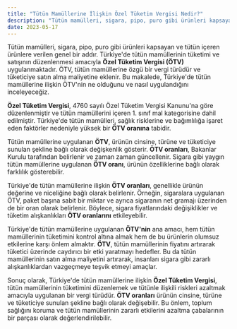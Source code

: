```yaml
---
title: "Tütün Mamüllerine İlişkin Özel Tüketim Vergisi Nedir?"
description: "Tütün mamülleri, sigara, pipo, puro gibi ürünleri kapsayan ve tütün içeren ürünlere verilen genel bir addır."
date: 2023-05-17
---
```


Tütün mamülleri, sigara, pipo, puro gibi ürünleri kapsayan ve tütün içeren ürünlere verilen genel bir addır. Türkiye'de
tütün mamüllerinin tüketimi ve satışının düzenlenmesi amacıyla **Özel Tüketim Vergisi (ÖTV)** uygulanmaktadır. ÖTV,
tütün mamüllerine özgü bir vergi türüdür ve tüketiciye satın alma maliyetine eklenir. Bu makalede, Türkiye'de tütün
mamüllerine ilişkin ÖTV'nin ne olduğunu ve nasıl uygulandığını inceleyeceğiz.

**Özel Tüketim Vergisi**, 4760 sayılı Özel Tüketim Vergisi Kanunu'na göre düzenlenmiştir ve tütün mamüllerini içeren 1.
sınıf mal kategorisine dahil edilmiştir. Türkiye'de tütün mamülleri, sağlık risklerine ve bağımlılığa işaret eden
faktörler nedeniyle yüksek bir **ÖTV oranına** tabidir.

Tütün mamüllerine uygulanan **ÖTV**, ürünün cinsine, türüne ve tüketiciye sunulan şekline bağlı olarak değişkenlik
gösterir. **ÖTV oranları**, Bakanlar Kurulu tarafından belirlenir ve zaman zaman güncellenir. Sigara gibi yaygın tütün
mamüllerine uygulanan **ÖTV oranı**, ürünün özelliklerine bağlı olarak farklılık gösterebilir.

Türkiye'de tütün mamüllerine ilişkin **ÖTV oranları**, genellikle ürünün değerine ve niceliğine bağlı olarak belirlenir.
Örneğin, sigaralara uygulanan ÖTV, paket başına sabit bir miktar ve ayrıca sigaranın net gramajı üzerinden de bir oran
olarak belirlenir. Böylece, sigara fiyatlarındaki değişiklikler ve tüketim alışkanlıkları **ÖTV oranlarını**
etkileyebilir.

Türkiye'de tütün mamüllerine uygulanan **ÖTV'nin** ana amacı, hem tütün mamüllerinin tüketimini kontrol altına almak hem
de bu ürünlerin olumsuz etkilerine karşı önlem almaktır. **ÖTV**, tütün mamüllerinin fiyatını artırarak tüketici
üzerinde caydırıcı bir etki yaratmayı hedefler. Bu da tütün mamüllerinin satın alma maliyetini artırarak, insanları
sigara gibi zararlı alışkanlıklardan vazgeçmeye teşvik etmeyi amaçlar.

Sonuç olarak, Türkiye'de tütün mamüllerine ilişkin **Özel Tüketim Vergisi**, tütün mamüllerinin tüketimini düzenlemek ve
tütünle ilişkili riskleri azaltmak amacıyla uygulanan bir vergi türüdür. **ÖTV oranları** ürünün cinsine, türüne ve
tüketiciye sunulan şekline bağlı olarak değişebilir. Bu önlem, toplum sağlığını koruma ve tütün mamüllerinin zararlı
etkilerini azaltma çabalarının bir parçası olarak değerlendirilebilir.
